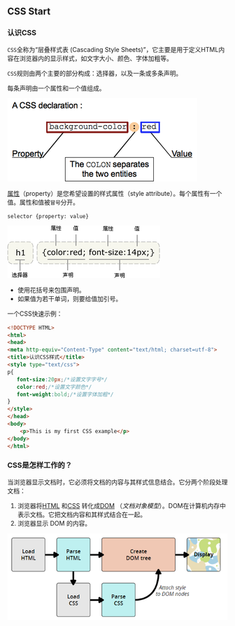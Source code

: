 ## CSS Start

### 认识CSS

`CSS`全称为“层叠样式表 (Cascading Style Sheets)”，它主要是用于定义HTML内容在浏览器内的显示样式，如文字大小、颜色、字体加粗等。

`CSS`规则由两个主要的部分构成：选择器，以及一条或多条声明。

每条声明由一个属性和一个值组成。

![ct_css_selector](../img/html_css_js/css_syntax_declaration.png)

[属性](https://developer.mozilla.org/en-US/docs/Glossary/property/CSS)（property）是您希望设置的样式属性（style attribute）。每个属性有一个值。属性和值被`冒号`分开。

```
selector {property: value}
```

![ct_css_selector](../img/html_css_js/ct_css_selector.png)

+ 使用花括号来包围声明。
+ 如果值为若干单词，则要给值加引号。

一个CSS快速示例：

```html
<!DOCTYPE HTML>
<html>
<head>
<meta http-equiv="Content-Type" content="text/html; charset=utf-8">
<title>认识CSS样式</title>
<style type="text/css">
p{
   font-size:20px;/*设置文字字号*/
   color:red;/*设置文字颜色*/
   font-weight:bold;/*设置字体加粗*/
}
</style>
</head>
<body>
    <p>This is my first CSS example</p>
</body>
</html>
```

### CSS是怎样工作的？

当浏览器显示文档时，它必须将文档的内容与其样式信息结合。它分两个阶段处理文档：

1. 浏览器将[HTML](https://developer.mozilla.org/en-US/docs/Glossary/HTML) 和[CSS](https://developer.mozilla.org/en-US/docs/Glossary/CSS) 转化成[DOM](https://developer.mozilla.org/en-US/docs/Glossary/DOM) （*文档对象模型*）。DOM在计算机内存中表示文档。它把文档内容和其样式结合在一起。
2. 浏览器显示 DOM 的内容。

![rendering.png](../img/html_css_js/rendering.png)